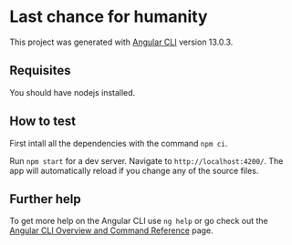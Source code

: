 # Last chance for humanity

This project was generated with [Angular CLI](https://github.com/angular/angular-cli) version 13.0.3.

## Requisites

You should have nodejs installed.

## How to test

First intall all the dependencies with the command `npm ci`.

Run `npm start` for a dev server. Navigate to `http://localhost:4200/`. The app will automatically reload if you change any of the source files.

## Further help

To get more help on the Angular CLI use `ng help` or go check out the [Angular CLI Overview and Command Reference](https://angular.io/cli) page.
